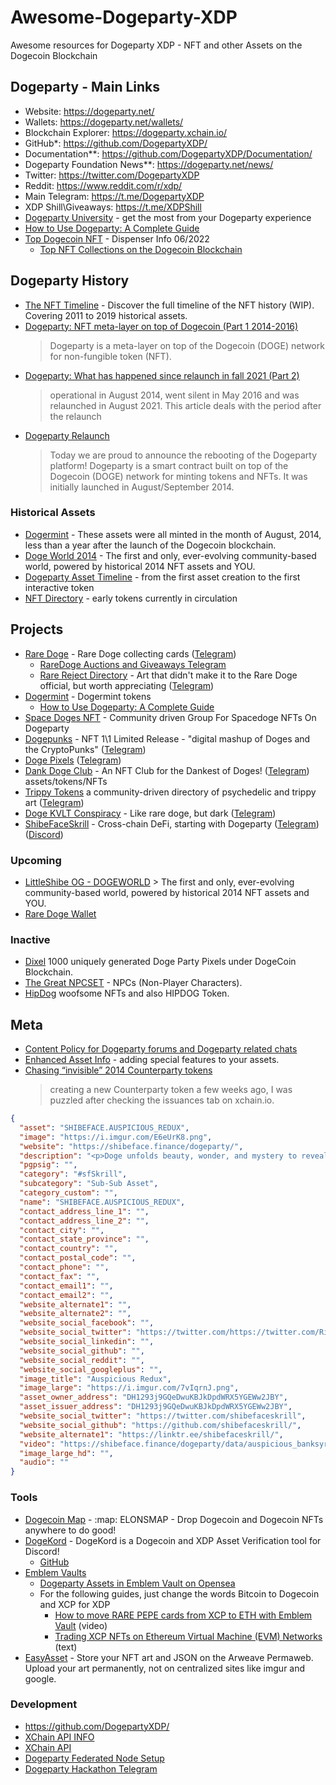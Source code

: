 # Awesome-Dogeparty-XDP
Awesome resources for Dogeparty XDP - NFT and other Assets on the Dogecoin Blockchain

## Dogeparty - Main Links
- Website: https://dogeparty.net/
- Wallets: https://dogeparty.net/wallets/
- Blockchain Explorer: https://dogeparty.xchain.io/
- GitHub*: https://github.com/DogepartyXDP/
- Documentation**: https://github.com/DogepartyXDP/Documentation/
- Dogeparty Foundation News**: https://dogeparty.net/news/
- Twitter: https://twitter.com/DogepartyXDP
- Reddit: https://www.reddit.com/r/xdp/
- Main Telegram: https://t.me/DogepartyXDP
- XDP Shill\Giveaways: https://t.me/XDPShill
- [Dogeparty University](https://dp.university/curriculum) - get the most from your Dogeparty experience
- [How to Use Dogeparty: A Complete Guide](https://dogermint.com/dogeparty/)
- [Top Dogecoin NFT](https://docs.google.com/spreadsheets/d/1K-QILius6sJNX7GDwadAMY8fDNeEobkt1SjI3kOHk9E/) - Dispenser Info 06/2022
  - [Top NFT Collections on the Dogecoin Blockchain](https://shibeface.finance/dogeparty/top-dogecoin-nft-collections/) 

## Dogeparty History

- [The NFT Timeline](https://thenfttimeline.com/) - Discover the full timeline of the NFT history (WIP). Covering 2011 to 2019 historical assets.
- [Dogeparty: NFT meta-layer on top of Dogecoin (Part 1  2014-2016)](https://doggfather.medium.com/dogeparty-nft-meta-layer-on-top-of-dogecoin-part-1-3105d7b24abf)
  > Dogeparty is a meta-layer on top of the Dogecoin (DOGE) network for non-fungible token (NFT).
- [Dogeparty: What has happened since relaunch in fall 2021 (Part 2)](https://doggfather.medium.com/dogeparty-what-has-happened-since-relaunch-in-fall-2021-part-2-47a324303080)
  > operational in August 2014, went silent in May 2016 and was relaunched in August 2021. This article deals with the period after the relaunch
- [Dogeparty Relaunch](https://dogeparty.net/dogeparty-platform-announcement/)
  > Today we are proud to announce the rebooting of the Dogeparty platform! Dogeparty is a smart contract built on top of the Dogecoin (DOGE) network for minting tokens and NFTs.  It was initially launched in August/September 2014.

### Historical Assets
- [Dogermint](https://dogermint.com/) - These assets were all minted in the month of August, 2014, less than a year after the launch of the Dogecoin blockchain.
- [Doge World 2014](https://www.littleshibeog.com/dogeworld) - The first and only, ever-evolving community-based world, powered by historical 2014 NFT assets and YOU.
- [Dogeparty Asset Timeline](https://jpjanssen.com/timeline/dogeparty.html) - from the first asset creation to the first interactive token
- [NFT Directory](https://medium.com/@jakegallen/dogeparty-directory-88c949b21072) - early tokens currently in circulation

## Projects
- [Rare Doge](https://raredogedirectory.com/) - Rare Doge collecting cards ([Telegram](https://t.me/RareDogeTraders/))
  - [RareDoge Auctions and Giveaways Telegram](https://t.me/RareDogeAuctions_Giveaways/)
  - [Rare Reject Directory](http://rarerejectdirectory.com/) - Art that didn't make it to the Rare Doge official, but worth appreciating ([Telegram](https://t.me/RareRejects/))
- [Dogermint](https://www.dogermint.com/) - Dogermint tokens
  - [How to Use Dogeparty: A Complete Guide](https://dogermint.com/dogeparty/) 
- [Space Doges NFT](https://dp.university/spacedoges/) - Community driven Group For Spacedoge NFTs On Dogeparty
- [Dogepunks](http://doge-punks.com/) - NFT 1\1 Limited Release - "digital mashup of Doges and the CryptoPunks" ([Telegram](https://t.me/realdogepunks/))
- [Doge Pixels](https://dogepixels.io/) ([Telegram](https://t.me/dogepixelschat/))
- [Dank Doge Club](https://www.dankdogeclub.com/) - An NFT Club for the Dankest of Doges! ([Telegram](https://t.me/raredogeclub/))
assets/tokens/NFTs
- [Trippy Tokens](https://trippytokens.wordpress.com/) a community-driven directory of psychedelic and trippy art ([Telegram](https://t.me/trippytokens/))
- [Doge KVLT Conspiracy](https://dogekvlt.com/) - Like rare doge, but dark ([Telegram](https://t.me/dogekvlt/))
- [ShibeFaceSkrill](https://shibeface.finance) - Cross-chain DeFi, starting with Dogeparty ([Telegram](https://t.me/ShibeFaceSkrill)) ([Discord](https://discord.gg/56J85Kk32m))

### Upcoming
- [LittleShibe OG - DOGEWORLD](https://www.littleshibeog.com/dogeworld/)   > The first and only, ever-evolving community-based world, powered by historical 2014 NFT assets and YOU.
- [Rare Doge Wallet](http://raredogewallet.com/) 

### Inactive
- [Dixel](https://www.takethatnft.com/) 1000 uniquely generated Doge Party Pixels under DogeCoin Blockchain.
- [The Great NPCSET](https://thegreatnpcset.com/) - NPCs (Non-Player Characters).
- [HipDog](https://medium.com/@HIPDOG) woofsome NFTs and also HIPDOG Token.

## Meta
- [Content Policy for Dogeparty forums and Dogeparty related chats](https://github.com/DogepartyXDP/Documentation/blob/master/Dogeparty_Content_Policy.md)
- [Enhanced Asset Info](https://counterparty.io/docs/enhanced_asset_info/) - adding special features to your assets.
- [Chasing “invisible” 2014 Counterparty tokens](https://doggfather.medium.com/chasing-invisible-2014-counterparty-tokens-e0916c96c60f)
  > creating a new Counterparty token a few weeks ago, I was puzzled after checking the issuances tab on xchain.io.

```json
{
  "asset": "SHIBEFACE.AUSPICIOUS_REDUX",
  "image": "https://i.imgur.com/E6eUrK8.png",
  "website": "https://shibeface.finance/dogeparty/",
  "description": "<p>Doge unfolds beauty, wonder, and mystery to reveal the auspicious tapestry of life. <a href='https://dogeparty.xchain.io/asset/SHIBEFACE.AUSPICIOUS'>Auspicious</a> <em>Redux</em> made by @BanksyMaximo.</p><video draggable=\"false\" controls playsinline=\"\" autoplay=\"true\" loop=\"\" class=\"img-fluid img-responsive\" width=\"50%\" style=\"max-width:1080px\"><source type=\"video/mp4\" src=\"https://shibeface.finance/dogeparty/data/auspicious_banksyredux.mp4\"></video><br />    ",
  "pgpsig": "",
  "category": "#sfSkrill",
  "subcategory": "Sub-Sub Asset",
  "category_custom": "",
  "name": "SHIBEFACE.AUSPICIOUS_REDUX",
  "contact_address_line_1": "",
  "contact_address_line_2": "",
  "contact_city": "",
  "contact_state_province": "",
  "contact_country": "",
  "contact_postal_code": "",
  "contact_phone": "",
  "contact_fax": "",
  "contact_email1": "",
  "contact_email2": "",
  "website_alternate1": "",
  "website_alternate2": "",
  "website_social_facebook": "",
  "website_social_twitter": "https://twitter.com/https://twitter.com/Rito_Rhymes",
  "website_social_linkedin": "",
  "website_social_github": "",
  "website_social_reddit": "",
  "website_social_googleplus": "",
  "image_title": "Auspicious Redux",
  "image_large": "https://i.imgur.com/7vIqrnJ.png",
  "asset_owner_address": "DH1293j9GQeDwuKBJkDpdWRX5YGEWw2JBY",
  "asset_issuer_address": "DH1293j9GQeDwuKBJkDpdWRX5YGEWw2JBY",
  "website_social_twitter": "https://twitter.com/shibefaceskrill",
  "website_social_github": "https://github.com/shibefaceskrill/",
  "website_alternate1": "https://linktr.ee/shibefaceskrill/",
  "video": "https://shibeface.finance/dogeparty/data/auspicious_banksyredux.mp4",
  "image_large_hd": "",
  "audio": ""
}
```
### Tools
- [Dogecoin Map](https://dogecoinmap.com/) - :map: ELONSMAP - Drop Dogecoin and Dogecoin NFTs anywhere to do good!
- [DogeKord](https://countercord.github.io/DogeKord.html) - DogeKord is a Dogecoin and XDP Asset Verification tool for Discord!
  - [GitHub](https://github.com/CounterCord/CounterCord/)
- [Emblem Vaults](https://circuitsofvalue.com/) 
  - [Dogeparty Assets in Emblem Vault on Opensea](https://opensea.io/collection/emblem-vault?search[sortAscending]=false&search[sortBy]=FAVORITE_COUNT&search[stringTraits][0][name]=XDP&search[stringTraits][0][values][0]=All%20XDP)
  - For the following guides, just change the words Bitcoin to Dogecoin and XCP for XDP
    - [How to move RARE PEPE cards from XCP to ETH with Emblem Vault](https://youtu.be/S4gNPzLunjA?t=614) (video)
    - [Trading XCP NFTs on Ethereum Virtual Machine (EVM) Networks](https://desktopcommando.medium.com/trading-xcp-nfts-on-ethereum-matic-networks-87a89101fd58) (text)
- [EasyAsset](https://easyasset.art/) - Store your NFT art and JSON on the Arweave Permaweb. Upload your art permanently, not on centralized sites like imgur and google.

### Development
- https://github.com/DogepartyXDP/
- [XChain API INFO](https://dogeparty.net/api/)
- [XChain API](https://dogeparty.xchain.io/api)
- [Dogeparty Federated Node Setup](https://sites.google.com/view/doggfather/other-contributions/dp-node?authuser=0)
- [Dogeparty Hackathon Telegram](https://t.me/dphackathon)

